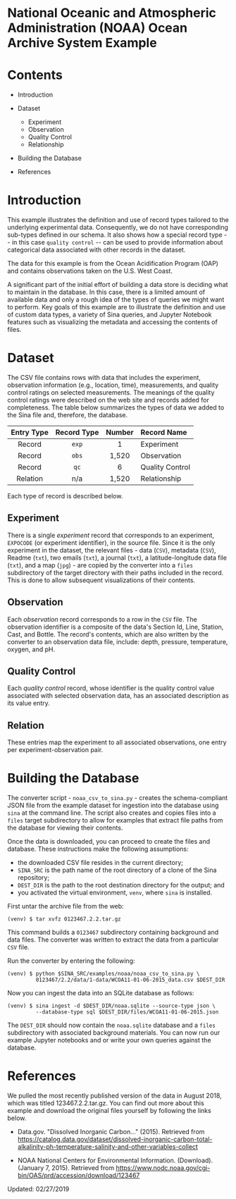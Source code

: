 National Oceanic and Atmospheric Administration (NOAA) Ocean Archive System Example
===================================================================================

Contents
========

- Introduction

- Dataset

  - Experiment
  - Observation
  - Quality Control
  - Relationship


- Building the Database

- References


Introduction
============

This example illustrates the definition and use of record types tailored to the
underlying experimental data.  Consequently, we do not have corresponding
sub-types defined in our schema.  It also shows how a special record type --
in this case `quality control` -- can be used to provide information about
categorical data associated with other records in the dataset.

The data for this example is from the Ocean Acidification Program (OAP) and
contains observations taken on the U.S. West Coast.

A significant part of the initial effort of building a data store is deciding
what to maintain in the database.  In this case, there is a limited amount of
available data and only a rough idea of the types of queries we might want to
perform.  Key goals of this example are to illustrate the definition and use of
custom data types, a variety of Sina queries, and Jupyter Notebook features
such as visualizing the metadata and accessing the contents of files.


Dataset
=======

The CSV file contains rows with data that includes the experiment, observation
information (e.g., location, time), measurements, and quality control ratings
on selected measurements.  The meanings of the quality control ratings were
described on the web site and records added for completeness.  The table below
summarizes the types of data we added to the Sina file and, therefore, the
database.

| Entry Type | Record Type | Number | Record Name     |
|:----------:|:-----------:|:------:|:----------------|
| Record     | `exp`       | 1      | Experiment      |
| Record     | `obs`       | 1,520  | Observation     |
| Record     | `qc`        | 6      | Quality Control |
| Relation   | n/a         | 1,520  | Relationship    |

Each type of record is described below.

Experiment
----------
There is a single  *experiment* record that corresponds to an experiment,
`EXPOCODE` (or experiment identifier), in the source file.  Since it is the
only experiment in the dataset, the relevant files - data (`CSV`), metadata
(`CSV`), Readme (`txt`), two emails (`txt`), a journal (`txt`), a
latitude-longitude data file (`txt`), and a map (`jpg`) - are copied by the
converter into a `files` subdirectory of the target directory with their paths
included in the record.  This is done to allow subsequent visualizations of
their contents.

Observation
-----------
Each *observation* record corresponds to a row in the `CSV` file.  The
observation identifier is a composite of the data's Section Id, Line, Station,
Cast, and Bottle.  The record's contents, which are also written by the
converter to an observation data file, include: depth, pressure, temperature,
oxygen, and pH.

Quality Control
---------------
Each *quality control* record, whose identifier is the quality control value
associated with selected observation data, has an associated description as
its value entry.

Relation
--------
These entries map the experiment to all associated observations, one entry per
experiment-observation pair.


Building the Database
=====================

The converter script - `noaa_csv_to_sina.py` - creates the schema-compliant JSON
file from the example dataset for ingestion into the database using `sina`
at the command line. The script also creates and copies files into a `files`
target subdirectory to allow for examples that extract file paths from the
database for viewing their contents.

Once the data is downloaded, you can proceed to create the files and database.
These instructions make the following assumptions:

- the downloaded CSV file resides in the current directory;
- `SINA_SRC` is the path name of the root directory of a clone of the Sina
  repository;
- `DEST_DIR` is the path to the root destination directory for the output; and
- you activated the virtual environment, `venv`, where `sina` is installed.

First untar the archive file from the web:

    (venv) $ tar xvfz 0123467.2.2.tar.gz

This command builds a `0123467` subdirectory containing background and data
files.  The converter was written to extract the data from a particular `CSV`
file.

Run the converter by entering the following:

    (venv) $ python $SINA_SRC/examples/noaa/noaa_csv_to_sina.py \
             0123467/2.2/data/1-data/WCOA11-01-06-2015_data.csv $DEST_DIR

Now you can ingest the data into an SQLite database as follows:

    (venv) $ sina ingest -d $DEST_DIR/noaa.sqlite --source-type json \
             --database-type sql $DEST_DIR/files/WCOA11-01-06-2015.json

The `DEST_DIR` should now contain the `noaa.sqlite` database and a `files`
subdirectory with associated background materials.  You can now run our
example Jupyter notebooks and or write your own queries against the database.


References
==========

We pulled the most recently published version of the data in August 2018, which
 was titled 123467.2.2.tar.gz.  You can find out more about this example and
 download the original files yourself by following the links below.

- Data.gov. "Dissolved Inorganic Carbon..." (2015). Retrieved from
  https://catalog.data.gov/dataset/dissolved-inorganic-carbon-total-alkalinity-ph-temperature-salinity-and-other-variables-collect

- NOAA National Centers for Environmental Information. (Download).
  (January 7, 2015). Retrieved from
  https://www.nodc.noaa.gov/cgi-bin/OAS/prd/accession/download/123467



Updated: 02/27/2019
